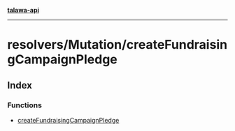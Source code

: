 [**talawa-api**](../../../README.md)

***

# resolvers/Mutation/createFundraisingCampaignPledge

## Index

### Functions

- [createFundraisingCampaignPledge](functions/createFundraisingCampaignPledge.md)
